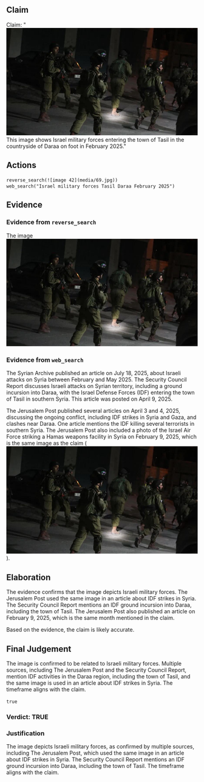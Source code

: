 ## Claim
Claim: "![image 42](media/69.jpg) This image shows Israel military forces entering the town of Tasil in the countryside of Daraa on foot in February 2025."

## Actions
```
reverse_search(![image 42](media/69.jpg))
web_search("Israel military forces Tasil Daraa February 2025")
```

## Evidence
### Evidence from `reverse_search`
The image ![image 42](media/69.jpg)

### Evidence from `web_search`
The Syrian Archive published an article on July 18, 2025, about Israeli attacks on Syria between February and May 2025. The Security Council Report discusses Israeli attacks on Syrian territory, including a ground incursion into Daraa, with the Israel Defense Forces (IDF) entering the town of Tasil in southern Syria. This article was posted on April 9, 2025.

The Jerusalem Post published several articles on April 3 and 4, 2025, discussing the ongoing conflict, including IDF strikes in Syria and Gaza, and clashes near Daraa. One article mentions the IDF killing several terrorists in southern Syria. The Jerusalem Post also included a photo of the Israel Air Force striking a Hamas weapons facility in Syria on February 9, 2025, which is the same image as the claim (![image 42](media/69.jpg)).


## Elaboration
The evidence confirms that the image depicts Israeli military forces. The Jerusalem Post used the same image in an article about IDF strikes in Syria. The Security Council Report mentions an IDF ground incursion into Daraa, including the town of Tasil. The Jerusalem Post also published an article on February 9, 2025, which is the same month mentioned in the claim.

Based on the evidence, the claim is likely accurate.


## Final Judgement
The image is confirmed to be related to Israeli military forces. Multiple sources, including The Jerusalem Post and the Security Council Report, mention IDF activities in the Daraa region, including the town of Tasil, and the same image is used in an article about IDF strikes in Syria. The timeframe aligns with the claim.

`true`

### Verdict: TRUE

### Justification
The image depicts Israeli military forces, as confirmed by multiple sources, including The Jerusalem Post, which used the same image in an article about IDF strikes in Syria. The Security Council Report mentions an IDF ground incursion into Daraa, including the town of Tasil. The timeframe aligns with the claim.
